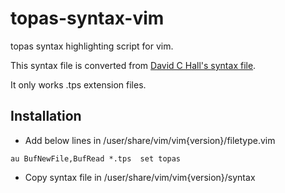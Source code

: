 # topas-syntax-vim
topas syntax highlighting script for vim.

This syntax file is converted from [David C Hall's syntax file](https://github.com/davidchall/topas-syntax).

It only works .tps extension files.

## Installation
* Add below lines in /user/share/vim/vim{version}/filetype.vim
~~~
au BufNewFile,BufRead *.tps  set topas
~~~
* Copy syntax file in /user/share/vim/vim{version}/syntax
